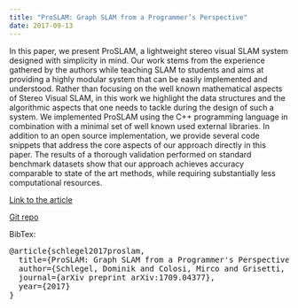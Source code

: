 ```yaml
---
title: "ProSLAM: Graph SLAM from a Programmer’s Perspective"
date: 2017-09-13
---
```


In this paper, we present ProSLAM, a lightweight stereo visual SLAM system designed with simplicity in mind. Our work stems from the experience gathered by the authors while teaching SLAM to students and aims at providing a highly modular system that can be easily implemented and understood. Rather than focusing on the well known mathematical aspects of Stereo Visual SLAM, in this work we highlight the data structures and the algorithmic aspects that one needs to tackle during the design of such a system. We implemented ProSLAM using the C++ programming language in combination with a minimal set of well known used external libraries. In addition to an open source implementation, we provide several code snippets that address the core aspects of our approach directly in this paper. The results of a thorough validation performed on standard benchmark datasets show that our approach achieves accuracy comparable to state of the art methods, while requiring substantially less computational resources.

[Link to the article](https://arxiv.org/abs/1709.04377)

[Git repo](https://gitlab.com/srrg-software/srrg_proslam)

BibTex:

<pre>
@article{schlegel2017proslam,
  title={ProSLAM: Graph SLAM from a Programmer's Perspective},
  author={Schlegel, Dominik and Colosi, Mirco and Grisetti, Giorgio},
  journal={arXiv preprint arXiv:1709.04377},
  year={2017}
}
</pre>